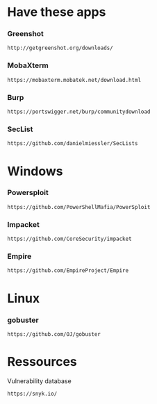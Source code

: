 # Have these apps
### Greenshot
```
http://getgreenshot.org/downloads/
```

### MobaXterm
```
https://mobaxterm.mobatek.net/download.html
```

### Burp
```
https://portswigger.net/burp/communitydownload
```

### SecList
```
https://github.com/danielmiessler/SecLists
```

# Windows
### Powersploit
```
https://github.com/PowerShellMafia/PowerSploit
```

### Impacket
```
https://github.com/CoreSecurity/impacket
```

### Empire
```
https://github.com/EmpireProject/Empire
```

# Linux
### gobuster
```
https://github.com/OJ/gobuster
```

# Ressources
Vulnerability database
```
https://snyk.io/
```
